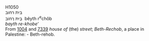 H1050  
בּית רחוב  
בֵּיתּ רְחוֹב ‎ bêyth r<sup>e</sup>chôb  
*bayth* *re-khobe‘*  
From [1004](h1004) and [7339](h7339) *house* *of* (the) *street*;
*Beth-Rechob*, a place in Palestine: - Beth-rehob.  

